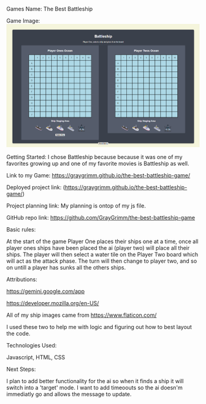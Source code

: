 Games Name: The Best Battleship

Game Image:
![Game Screenshot](./images/Screenshot%20BattleShip.png)

Getting Started:
I chose Battleship because because it was one of my favorites growing up and one of my favorite movies is Battleship as well.

Link to my Game: https://graygrimm.github.io/the-best-battleship-game/

Deployed project link: (https://graygrimm.github.io/the-best-battleship-game/)


Project planning link: My planning is ontop of my js file.

GitHub repo link: https://github.com/GrayGrimm/the-best-battleship-game


Basic rules:

At the start of the game Player One places their ships one at a time, once all player ones ships have been placed the ai (player two) will place all their ships. The player will then select a water tile on the Player Two board which will act as the attack phase. The turn will then change to player two, and so on untill a player has sunks all the others ships.

Attributions:

https://gemini.google.com/app

https://developer.mozilla.org/en-US/

All of my ship images came from https://www.flaticon.com/

I used these two to help me with logic and figuring out how to best layout the code.

Technologies Used:

Javascript, HTML, CSS

Next Steps:

I plan to add better functionality for the ai so when it finds a ship it will switch into a 'target' mode. I want to add timeoouts so the ai doesn'm immediatly go and allows the message to update. 